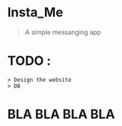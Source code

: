 # Insta_Me
> A simple messanging app

# TODO : 
    > Design the website
    > DB 

# BLA BLA BLA BLA